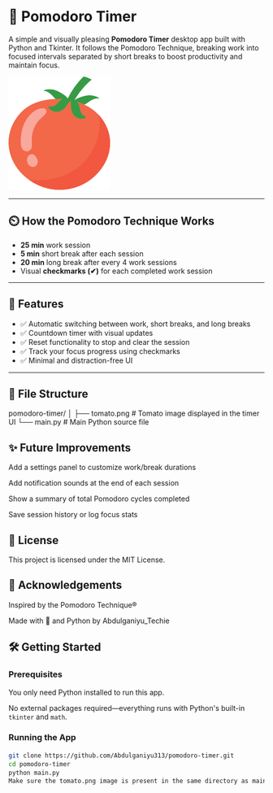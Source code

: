 # 🍅 Pomodoro Timer

A simple and visually pleasing **Pomodoro Timer** desktop app built with Python and Tkinter. It follows the Pomodoro Technique, breaking work into focused intervals separated by short breaks to boost productivity and maintain focus.

![Tomato Logo](tomato.png) <!-- Optional screenshot or icon -->

---

## ⏲️ How the Pomodoro Technique Works

- **25 min** work session
- **5 min** short break after each session
- **20 min** long break after every 4 work sessions
- Visual **checkmarks (✔)** for each completed work session

---

## 🚀 Features

- ✅ Automatic switching between work, short breaks, and long breaks
- ✅ Countdown timer with visual updates
- ✅ Reset functionality to stop and clear the session
- ✅ Track your focus progress using checkmarks
- ✅ Minimal and distraction-free UI

---

## 📁 File Structure

pomodoro-timer/
│
├── tomato.png # Tomato image displayed in the timer UI
└── main.py # Main Python source file

## ✨ Future Improvements
Add a settings panel to customize work/break durations

Add notification sounds at the end of each session

Show a summary of total Pomodoro cycles completed

Save session history or log focus stats

## 📄 License
This project is licensed under the MIT License.

## 🙌 Acknowledgements
Inspired by the Pomodoro Technique®

Made with 🍅 and Python by Abdulganiyu_Techie


## 🛠️ Getting Started

### Prerequisites

You only need Python installed to run this app.

No external packages required—everything runs with Python's built-in `tkinter` and `math`.

### Running the App

```bash
git clone https://github.com/Abdulganiyu313/pomodoro-timer.git
cd pomodoro-timer
python main.py
Make sure the tomato.png image is present in the same directory as main.py.
